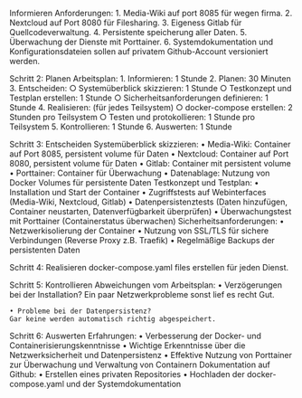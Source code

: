 Informieren
Anforderungen:
	1. Media-Wiki auf port 8085 für wegen firma.
	2. Nextcloud auf Port 8080 für Filesharing.
	3. Eigeness Gitlab für Quellcodeverwaltung.
	4. Persistente speicherung aller Daten.
	5. Überwachung der Dienste mit Porttainer.
	6. Systemdokumentation und Konfigurationsdateien sollen auf privatem Github-Account versioniert werden.


Schritt 2: Planen
Arbeitsplan:
	1. Informieren: 1 Stunde
	2. Planen: 30 Minuten
	3. Entscheiden:
		○ Systemüberblick skizzieren: 1 Stunde
		○ Testkonzept und Testplan erstellen: 1 Stunde
		○ Sicherheitsanforderungen definieren: 1 Stunde
	4. Realisieren: (für jedes Teilsystem)
		○ docker-compose erstellen: 2 Stunden pro Teilsystem
		○ Testen und protokollieren: 1 Stunde pro Teilsystem
	5. Kontrollieren: 1 Stunde
	6. Auswerten: 1 Stunde


Schritt 3: Entscheiden
Systemüberblick skizzieren:
	• Media-Wiki: Container auf Port 8085, persistent volume für Daten
	• Nextcloud: Container auf Port 8080, persistent volume für Daten
	• Gitlab: Container mit persistent volume
	• Porttainer: Container für Überwachung
	• Datenablage: Nutzung von Docker Volumes für persistente Daten
Testkonzept und Testplan:
	• Installation und Start der Container
	• Zugriffstests auf Webinterfaces (Media-Wiki, Nextcloud, Gitlab)
	• Datenpersistenztests (Daten hinzufügen, Container neustarten, Datenverfügbarkeit überprüfen)
	• Überwachungstest mit Porttainer (Containerstatus überwachen)
Sicherheitsanforderungen:
	• Netzwerkisolierung der Container
	• Nutzung von SSL/TLS für sichere Verbindungen (Reverse Proxy z.B. Traefik)
	• Regelmäßige Backups der persistenten Daten


Schritt 4: Realisieren
docker-compose.yaml  files erstellen für jeden Dienst.

Schritt 5: Kontrollieren
Abweichungen vom Arbeitsplan:
	• Verzögerungen bei der Installation?
	Ein paar Netzwerkprobleme sonst lief es recht Gut.
	
	• Probleme bei der Datenpersistenz?
	Gar keine werden automatisch richtig abgespeichert.

Schritt 6: Auswerten
Erfahrungen:
	• Verbesserung der Docker- und Containerisierungskenntnisse
	• Wichtige Erkenntnisse über die Netzwerksicherheit und Datenpersistenz
	• Effektive Nutzung von Porttainer zur Überwachung und Verwaltung von Containern
Dokumentation auf Github:
	• Erstellen eines privaten Repositories
	• Hochladen der docker-compose.yaml und der Systemdokumentation

